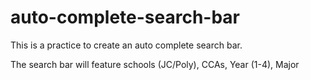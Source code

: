 # auto-complete-search-bar

This is a practice to create an auto complete search bar. 

The search bar will feature schools (JC/Poly), CCAs, Year (1-4), Major 

